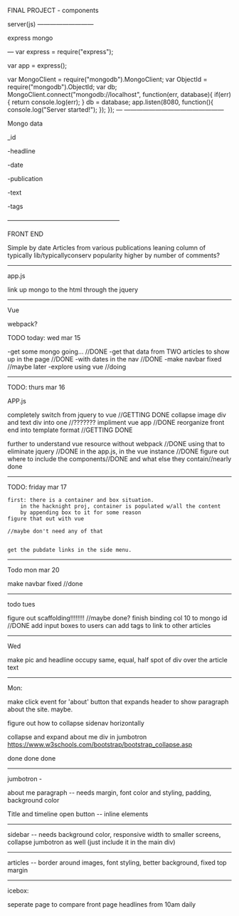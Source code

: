 FINAL PROJECT - components

server(js) —————————

express
mongo

—
var express = require("express");

var app = express();

var MongoClient = require("mongodb").MongoClient;
var ObjectId = require("mongodb").ObjectId;
var db;
MongoClient.connect("mongodb://localhost", function(err, database){
	if(err){
		return console.log(err);
	}
	db = database;
	app.listen(8080, function(){
	console.log("Server started!");
	});
});
—
————————————————

Mongo data

_id

-headline

-date

-publication

-text

-tags

——————————————————

FRONT END

Simple by date
	Articles from various publications
leaning
	column of typically lib/typicallyconserv
popularity
	higher by number of comments?


________________________________


app.js

link up mongo to the html through
the jquery

___________________________________

Vue

webpack?


TODO today: wed mar 15

-get some mongo going… //DONE
-get that data from TWO articles to show up in the page //DONE
-with dates in the nav //DONE
-make navbar fixed //maybe later
-explore using vue //doing

______________________________________________________

TODO: thurs mar 16

APP.js

completely switch from jquery to vue //GETTING DONE
	collapse image div and text div into one //???????
	impliment vue app //DONE
	reorganize front end into template format //GETTING DONE

further to understand
	vue resource without webpack //DONE
		using that to eliminate jquery //DONE
		in the app.js, in the vue instance //DONE
	figure out where to include the components//DONE
	and what else they contain//nearly done
____________________________________

TODO: friday mar 17

	first: there is a container and box situation.
		in the hacknight proj, container is populated w/all the content
		by appending box to it for some reason
	figure that out with vue

	//maybe don't need any of that


	get the pubdate links in the side menu.



___________________________________________

Todo mon mar 20

make navbar fixed //done

____________________________________________

todo tues

figure out scaffolding!!!!!!!! //maybe done?
finish binding col 10 to mongo id //DONE
add input boxes to users can add tags to link to other articles


_____________________________________________

Wed

make pic and headline occupy same, equal, half spot of div over the article text
______________________________________________

Mon:

make click event for 'about' button that expands header
to show paragraph about the site. maybe.

figure out how to collapse sidenav horizontally

collapse and expand about me div in jumbotron
https://www.w3schools.com/bootstrap/bootstrap_collapse.asp

done done done

___________________________________________________

jumbotron -

about me paragraph --  needs margin, font color and styling, padding, background color

Title and timeline open button -- inline elements

-----------------------------

sidebar -- needs background color, responsive width to smaller screens, collapse jumbotron as well (just include it in the main div)

-----------------------------

articles -- border around images, font styling, better background, fixed top margin


__________________________________
icebox:

seperate page to compare front page headlines from 10am daily
